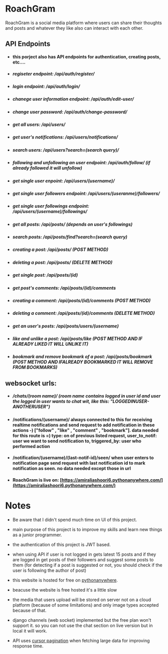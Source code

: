 # RoachGram

RoachGram is a social media platform where users can share their thoughts and posts and whatever they like also can interact with each other.



## API Endpoints

* #### this porject also has API endpoints for authentication, creating posts, etc....

* ##### regiseter endpoint: /api/auth/register/

* ##### login endpoint: /api/auth/login/

* ##### chanege user information endpoint: /api/auth/edit-user/

* ##### change user password: /api/auth/change-password/

* ##### get all users: /api/users/

* ##### get user's notifications: /api/users/notifications/

* ##### search users: /api/users?search=(search query)/

* ##### following and unfollowing an user endpoint: /api/auth/follow/ (if already followed it will unfollow)

* ##### get single user enpoint: /api/users/(username)/

* ##### get single user followers endpoint: /api/users/(useranme)/followers/

* ##### get single user followings endpoint: /api/users/(username)/followings/

* ##### get all posts: /api/posts/ (depends on user's followings) 

* ##### search posts: /api/posts/find?search=(search query)

* ##### creating a post: /api/posts/ (POST METHOD)

* ##### deleting a post: /api/posts/ (DELETE METHOD)

* ##### get single post: /api/posts/(id)

* ##### get post's comments: /api/posts/(id)/comments

* ##### creating a comment: /api/posts/(id)/comments (POST METHOD)

* ##### deleting a comment: /api/posts/(id)/comments (DELETE METHOD)

* ##### get an user's posts: /api/posts/users/(username)

* ##### like and unlike a post: /api/posts/like (POST METHOD AND IF ALREADY LIKED IT WILL UNLIKE IT)

* ##### bookmark and remove bookmark of a post: /api/posts/bookmark (POST METHOD AND IFALREADY BOOKMARKED IT WILL REMOVE FROM BOOKMARKS)

## websocket urls:

* ##### /chats/(room name)/ (room name contains logged in user id and user the logged in user wants to chat wit, like this: "LOGGEDINUSER-ANOTHERUSER")

* #### /notifications/(username)/ always connected to this for receiving realtime notifications and send request to add notification in these actions -) ["follow" , "like" , "comment" , "bookmark"]. data needed for this route is =)  type: on of previous listed request, user_to_notif: user we want to send notification to, triggered_by: user who performed action  

* #### /notification/(username)/(last-notif-id)/seen/ when user enters to notification page send request with last notification id to mark notification as seen. no data needed except those in url 


* #### RoachGram is live on: [https://amiraliashoori6.pythonanywhere.com/](https://amiraliashoori6.pythonanywhere.com/)

# Notes

* Be aware that I didn't spend much time on UI of this project.

* main purpose of this project is to improve my skills and learn new things as a junior programmer.

* the authentication of this project is JWT based.

* when using API if user is not logged in gets latest 15 posts and if they are logged in get posts of their followers and suggest some posts to them (for detecting if a post is suggested or not, you should check if the user is following the author of post)

* this website is hosted for free on [pythonanywhere](https://pythonanywhere.com/).

* beacuse the website is free hosted it's a little slow

* the media that users upload will be stored on server not on a cloud platform (because of some limitations) and only image types accepted because of that.


* django channels (web socket) implemented but the free plan won't support it. so you can not use the chat section on live version but in local it will work.


* API uses [cursor pagination](https://www.django-rest-framework.org/api-guide/pagination/#cursorpagination) when fetching large data for improving response time.
